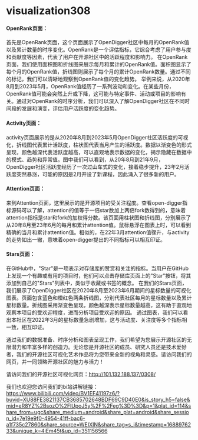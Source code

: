 # visualization308

#### OpenRank页面：
首先是OpenRank页面，这个页面展示了OpenDigger社区中每月的OpenRank值以及累计数量的时序变化。OpenRank是一个评估指标，它综合考虑了用户参与度和贡献度等因素，代表了用户在开源社区中的活跃程度和影响力。
在OpenRank页面，我们使用面积图和折线图来展示每月和累计的OpenRank值。面积图显示了每个月的OpenRank值，折线图则展示了每个月的累计OpenRank数量。通过不同的标记，我们可以清晰地观察到OpenRank值的变化趋势。
举例来说，从2020年8月到2023年5月，OpenRank值经历了一系列波动和变化。在某些月份，OpenRank值可能会突然上升或下降，这可能与特定事件、活动或项目的影响有关。通过对OpenRank的时序分析，我们可以深入了解OpenDigger社区在不同时间段的发展和演变，评估用户活跃度的变化趋势。

#### Activity页面：
activity页面展示的是从2020年8月到2023年5月OpenDigger社区活跃度的可视化，折线图代表累计活跃度，柱状图代表当月产生的活跃度。数据以渐变色的形式呈现，颜色越深代表活跃度越高，可以直观地表示数据的变化，揭示隐藏在数据中的模式、趋势和异常值。图中我们可以看到，从20年8月到21年9月，OpenDigger社区活跃度经历了一次过山车式的变化，接着稳步提升，23年2月活跃度突然暴涨，可能的原因是2月开设了新课程，因此涌入了很多新的用户。

#### Attention页面：
来到Attention页面，这里展示的是开源项目的受关注程度。查看open-digger指标源码可以了解，attention的值等于一倍star数加上两倍fork数得到的，意味着attention指标是star和fork的加权得分数。该页面用柱状图和折线图，分别展示了从20年8月至23年6月的每月和累计attention值。鼠标悬浮在图表上时，可以看到精确的当月和累计attention值。相似的，在22年3月attention值骤升，与activity的走势如出一辙，意味着open-digger提出的不同指标可以相互印证。

#### Stars页面：
在GitHub中，"Star"是一项表示对存储库的赞赏和关注的指标。当用户在GitHub上发现一个有趣或有用的项目时，他们可以点击存储库页面上的"Star"按钮，将其添加到自己的"Stars"列表中，类似于收藏或书签的概念。
在我们的Stars页面，我们展示了OpenDigger社区在2020年8月至2023年6月期间的星标数量的可视化图表。页面包含蓝色和橙红色两条折线图，分别代表社区每月的星标数量以及累计星标数量。折线图采用渐变色呈现，颜色越深表示星标数量越高，这有助于直观地观察本项目的受欢迎程度，进而分析项目受欢迎的原因。
通过图表，我们可以看出本社区在2022年3月的星标数量急剧增加，这与活动度、关注度等多个指标相一致，相互印证。

通过我们的数据准备、时序分析和图表呈现工作，我们希望为您展示开源社区的无限潜力和丰富多样的创造力。无论您是开源社区的成员、研究人员还是技术爱好者，我们的开源社区可视化艺术作品将为您带来全新的视角和灵感。请访问我们的网页，并一同领略开源社区的魅力与活力！

请访问我们的开源社区可视化网页：http://101.132.188.137/0308/

我们也欢迎您访问我们的bi站讲解链接：https://www.bilibili.com/video/BV1EF41197z6/?buvid=XU88FE3821137CB3685702648BDF69C9D40E0&is_story_h5=false&mid=eR8YZ%2BsozO%2FlUpoJ5y%2F%2Feg%3D%3D&p=1&plat_id=114&share_from=ugc&share_medium=android&share_plat=android&share_session_id=7e19e9f0-4954-41ff-bac6-a1f735c27860&share_source=WEIXIN&share_tag=s_i&timestamp=1688976233&unique_k=4iEm45t&up_id=351156566

